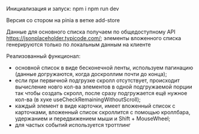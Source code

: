 Инициализация и запуск:
npm i
npm run dev

Версия со стором на pinia в ветке add-store

Данные для основного списка получаем по общедоступному API https://jsonplaceholder.typicode.com/; элементы вложенного списка генерируются только по локальным данным на клиенте

Реализованный функционал:
- основной список в виде бесконечной ленты, используем пагинацию (данные догружаются, когда доскроллим почти до конца);
- если при первичной подгрузке скролл отсутствует, происходит вычисление новго кол-ва элементов в одной подгружаемой порции так чтобы создать скролл, после сразу подгружается ещё нужное кол-ва (в хуке useCheckRemainingWithoutScroll);
- каждый элемент в виде карточки, имеет вложенный список с карточками, вложенный список скроллится с помощью кроллбара, удержанием и передвижением мыши и Shift + MouseWheel;
- для частых событий используется троттлинг

